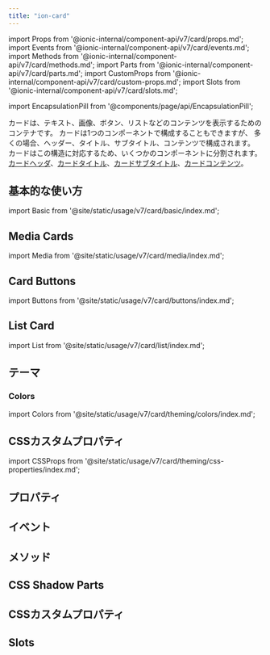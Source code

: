 ```yaml
---
title: "ion-card"
---
```

import Props from '@ionic-internal/component-api/v7/card/props.md';
import Events from '@ionic-internal/component-api/v7/card/events.md';
import Methods from '@ionic-internal/component-api/v7/card/methods.md';
import Parts from '@ionic-internal/component-api/v7/card/parts.md';
import CustomProps from '@ionic-internal/component-api/v7/card/custom-props.md';
import Slots from '@ionic-internal/component-api/v7/card/slots.md';

import EncapsulationPill from '@components/page/api/EncapsulationPill';

<head>
  <title>ion-card: Card UI Components for Ionic Framework API</title>
  <meta name="description" content="ion-card UIコンポーネントは、より詳細な情報へのエントリーポイントです。カードは単一のコンポーネントであることも、いくつかのヘッダ、タイトル、サブタイトル、コンテンツから構成されることもあります。" />
</head>

<EncapsulationPill type="shadow" />


カードは、テキスト、画像、ボタン、リストなどのコンテンツを表示するためのコンテナです。
カードは1つのコンポーネントで構成することもできますが、
多くの場合、ヘッダー、タイトル、サブタイトル、コンテンツで構成されます。
カードはこの構造に対応するため、いくつかのコンポーネントに分割されます。
[カードヘッダ](./card-header)、[カードタイトル](./card-title)、[カードサブタイトル](./card-subtitle)、[カードコンテンツ](./card-content)。


## 基本的な使い方

import Basic from '@site/static/usage/v7/card/basic/index.md';

<Basic />


## Media Cards

import Media from '@site/static/usage/v7/card/media/index.md';

<Media />


## Card Buttons

import Buttons from '@site/static/usage/v7/card/buttons/index.md';

<Buttons />


## List Card

import List from '@site/static/usage/v7/card/list/index.md';

<List />


## テーマ

### Colors

import Colors from '@site/static/usage/v7/card/theming/colors/index.md';

<Colors />

## CSSカスタムプロパティ

import CSSProps from '@site/static/usage/v7/card/theming/css-properties/index.md';

<CSSProps />


## プロパティ
<Props />

## イベント
<Events />

## メソッド
<Methods />

## CSS Shadow Parts
<Parts />

## CSSカスタムプロパティ
<CustomProps />

## Slots
<Slots />
